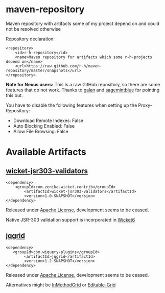 maven-repository
================

Maven repository with artifacts some of my project depend on and could not be resolved otherwise 

Repository declaration:

    <repository>
        <id>r-h-repository</id>
        <name>Maven repository for artifacts which some r-h-projects depend on</name>
        <url>https://raw.github.com/r-h/maven-repository/master/snapshots</url>
    </repository>
    
**Note for Nexus users:** This is a raw GitHub repository, so there are some features that do not work.
Thanks to [galan](https://github.com/galan/maven-repository) and [sagemintblue](https://github.com/sagemintblue/sagemintblue-repositories#proxying-sagemintblue-repositories-with-nexus) for pointing this out. 

You have to disable the following features when setting up the Proxy-Repository:

* Download Remote Indexes: False
* Auto Blocking Enabled: False
* Allow File Browsing: False

# Available Artifacts

## [wicket-jsr303-validators](https://code.google.com/p/wicket-jsr303-validators/)

    <dependency>
        <groupId>com.zenika.wicket.contrib</groupId>
			<artifactId>wicket-jsr303-validators</artifactId>
			<version>1.0-SNAPSHOT</version>
    </dependency>

Released under [Apache License](http://www.apache.org/licenses/LICENSE-2.0), development seems to be ceased.

Native JSR-303 validation support is incorporated in [Wicket6](http://www.wicket-library.com/wicket-examples-6.0.x/bean-validation)

## [jqgrid](https://code.google.com/p/wiquery-plugins/)

    <dependency>
       <groupId>com.wiquery-plugins</groupId>
			<artifactId>jqgrid</artifactId>
			<version>1.2-SNAPSHOT</version>
    </dependency>

Released under [Apache License](http://www.apache.org/licenses/LICENSE-2.0), development seems to be ceased.

Alternatives might be [InMethodGrid](https://github.com/wicketstuff/core/wiki/InMethodGrid) or [Editable-Grid](https://github.com/wicketstuff/core/wiki/Editable-Grid) 
 